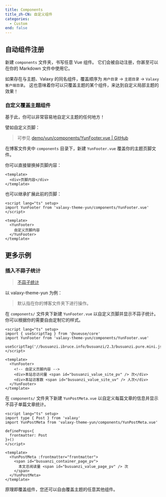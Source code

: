 ```yaml
---
title: Components
title_zh-CN: 自定义组件
categories:
  - Custom
end: false
---
```


## 自动组件注册

新建 `components` 文件夹，书写任意 Vue 组件。
它们会被自动注册，你甚至可以在你的 Markdown 文件中使用它。

如果存在与主题、Valaxy 的同名组件，覆盖顺序为 `用户目录` -> `主题目录` -> `Valaxy 客户端目录`。
这也意味着你可以只覆盖主题的某个组件，来达到自定义局部主题的效果！

### 自定义覆盖主题组件

基于此，你可以非常容易地自定义主题的任何地方！

譬如自定义页脚：

> 可参见 [demo/yun/components/YunFooter.vue | GitHub](https://github.com/YunYouJun/valaxy/blob/main/demo/yun/components/YunFooter.vue)

在博客文件夹中 `components` 目录下，新建 `YunFooter.vue` 覆盖你的主题页脚文件。

你可以直接替换掉页脚内容：

```vue
<template>
  <div>页脚内容</div>
</template>
```

也可以继承扩展此前的页脚：

```vue
<script lang="ts" setup>
import YunFooter from 'valaxy-theme-yun/components/YunFooter.vue'
</script>

<template>
  <YunFooter>
    自定义页脚内容
  </YunFooter>
</template>
```

## 更多示例

### 插入不蒜子统计

> [不蒜子统计](http://ibruce.info/2015/04/04/busuanzi/)

以 valaxy-theme-yun 为例：

> 默认指在你的博客文件夹下进行操作。

在 `components/` 文件夹下新建 `YunFooter.vue` 以自定义页脚并显示不蒜子统计。
你可以根据你的需要自由定制它的样式。

```vue
<script lang="ts" setup>
import { useScriptTag } from '@vueuse/core'
import YunFooter from 'valaxy-theme-yun/components/YunFooter.vue'

useScriptTag('//busuanzi.ibruce.info/busuanzi/2.3/busuanzi.pure.mini.js')
</script>

<template>
  <YunFooter>
    <!-- 自定义页脚内容 -->
    <div>本站总访问量 <span id="busuanzi_value_site_pv" /> 次</div>
    <div>本站访客数 <span id="busuanzi_value_site_uv" /> 人次</div>
  </YunFooter>
</template>
```

在 `components/` 文件夹下新建 `YunPostMeta.vue` 以自定义每篇文章的信息并显示不蒜子单篇文章统计。

```vue
<script lang="ts" setup>
import type { Post } from 'valaxy'
import YunPostMeta from 'valaxy-theme-yun/components/YunPostMeta.vue'

defineProps<{
  frontmatter: Post
}>()
</script>

<template>
  <YunPostMeta :frontmatter="frontmatter">
    <span id="busuanzi_container_page_pv">
      本文总阅读量 <span id="busuanzi_value_page_pv" /> 次
    </span>
  </YunPostMeta>
</template>
```

原理即覆盖组件，您还可以自由覆盖主题的任意其他组件。
